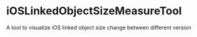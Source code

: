 # iOSLinkedObjectSizeMeasureTool
A tool to visualize iOS linked object size change between different version
